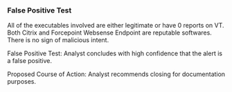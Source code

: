 ### False Positive Test
All of the executables involved are either legitimate or have 0 reports on VT. Both Citrix and Forcepoint Websense Endpoint are reputable softwares. There is no sign of malicious intent.

False Positive Test: Analyst concludes with high confidence that the alert is a false positive.

Proposed Course of Action: Analyst recommends closing for documentation purposes.
